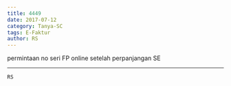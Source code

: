```yaml
---
title: 4449
date: 2017-07-12
category: Tanya-SC
tags: E-Faktur
author: RS
---
```


permintaan no seri FP online setelah perpanjangan SE

---



`RS`
